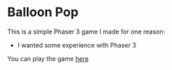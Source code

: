 # Balloon Pop
This is a simple Phaser 3 game I made for one reason:
- I wanted some experience with Phaser 3

You can play the game [here](http://www.codinginsights.blog/balloonpop/)